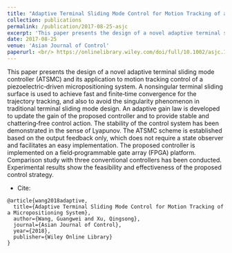 ```yaml
---
title: "Adaptive Terminal Sliding Mode Control for Motion Tracking of a Micropositioning System"
collection: publications
permalink: /publication/2017-08-25-asjc
excerpt: 'This paper presents the design of a novel adaptive terminal sliding mode controller (ATSMC) and its application to motion tracking control of a piezoelectric‐driven micropositioning system.'
date: 2017-08-25
venue: 'Asian Journal of Control'
paperurl: <br/> https://onlinelibrary.wiley.com/doi/full/10.1002/asjc.1614
---
```

This paper presents the design of a novel adaptive terminal sliding mode controller (ATSMC) and its application to motion tracking control of a piezoelectric‐driven micropositioning system. A nonsingular terminal sliding surface is used to achieve fast and finite‐time convergence for the trajectory tracking, and also to avoid the singularity phenomenon in traditional terminal sliding mode design. An adaptive gain law is developed to update the gain of the proposed controller and to provide stable and chattering‐free control action. The stability of the control system has been demonstrated in the sense of Lyapunov. The ATSMC scheme is established based on the output feedback only, which does not require a state observer and facilitates an easy implementation. The proposed controller is implemented on a field‐programmable gate array (FPGA) platform. Comparison study with three conventional controllers has been conducted. Experimental results show the feasibility and effectiveness of the proposed control strategy.


- Cite: 
```
@article{wang2018adaptive,
  title={Adaptive Terminal Sliding Mode Control for Motion Tracking of a Micropositioning System},
  author={Wang, Guangwei and Xu, Qingsong},
  journal={Asian Journal of Control},
  year={2018},
  publisher={Wiley Online Library}
}
```
